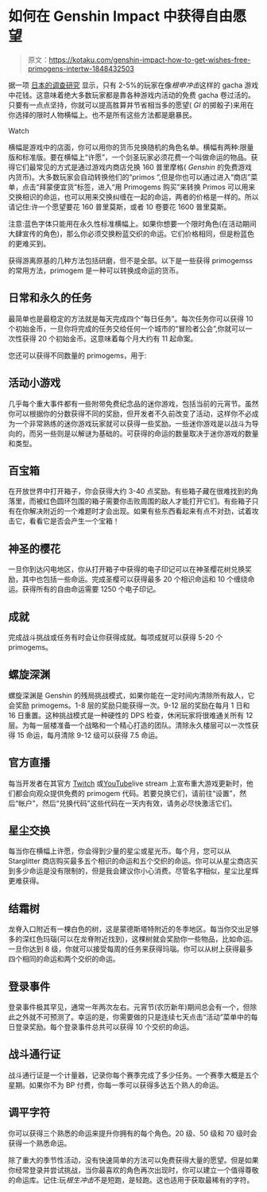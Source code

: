 # 如何在 Genshin Impact 中获得自由愿望

> 原文：<https://kotaku.com/genshin-impact-how-to-get-wishes-free-primogens-intertw-1848432503>

据一项 [日本的调查研究](https://www.researchgate.net/figure/Outline-of-Gacha-elements-in-Japanese-mobile-F2P-games-highlighting-trigger-points-of_fig1_333993897) 显示，只有 2-5%的玩家在像*根申冲击*这样的 gacha 游戏中花钱。这意味着绝大多数玩家都是靠各种游戏内活动的免费 gacha 卷过活的。只要有一点点坚持，你就可以提高胜算并节省相当多的愿望( *GI* 的掷骰子)来用在你选择的限时人物横幅上。也不是所有这些方法都是磨暴民。

Watch

横幅是游戏中的店面，你可以用你的货币兑换随机的角色名单。横幅有两种:限量版和标准版。要在横幅上“许愿”，一个剑圣玩家必须花费一个叫做命运的物品。获得它们最常见的方式是通过游戏内商店兑换 160 普里摩格( *Genshin* 的免费游戏内货币)。大多数玩家会自动转换他们的“primos ”,但是你也可以通过进入“商店”菜单，点击“拜蒙便宜货”标签，进入“用 Primogems 购买”来转换 Primos 可以用来交换相识的命运，也可以用来交换纠缠在一起的命运，两者的价格是一样的。所以请记住:许一个愿望要花 160 普里莫斯，或者 10 卷要花 1600 普里莫斯。

注意:蓝色字体只能用在永久性标准横幅上。如果你想要一个限时角色(在活动期间大肆宣传的角色)，那么你必须交换粉蓝交织的命运。它们价格相同，但是粉蓝色的更难买到。

获得游离原基的几种方法包括研磨，但不是全部。以下是一些获得 primogemss 的常用方法，primogem 是一种可以转换成命运的货币。

## 日常和永久的任务

最简单也是最稳定的方法就是每天完成四个“每日任务”。每次任务你可以获得 10 个初始金币，一旦你将完成的任务交给任何一个城市的“冒险者公会”,你就可以一次性获得 20 个初始金币。这意味着每个月大约有 11 起命案。

您还可以获得不同数量的 primogems，用于:

## 活动小游戏

几乎每个重大事件都有一些附带免费纪念品的迷你游戏，包括当前的元宵节。虽然你可以根据你的分数获得不同的奖励，但开发者不久前改变了活动，这样你不必成为一个非常熟练的迷你游戏玩家就可以获得一些奖励。一些迷你游戏是以战斗为导向的，而另一些则是以解谜为基础的。可获得的命运的数量取决于迷你游戏的数量和类型。

## 百宝箱

在开放世界中打开箱子，你会获得大约 3-40 点奖励。有些箱子藏在很难找到的角落里，而被红色圆环包围的箱子需要你击败周围的敌人才能打开它们。有些箱子只有在你解决附近的一个难题时才会出现。如果有些东西看起来有点不对劲，试着攻击它，看看它是否会产生一个宝箱！

## 神圣的樱花

一旦你到达闪电地区，你从打开箱子中获得的电子印记可以在神圣樱花树兑换奖励，其中也包括一些命运。完成圣樱可以获得最多 20 个相识命运和 10 个缠绕命运。获得所有的自由命运需要 1250 个电子印记。

## 成就

完成战斗挑战或任务有时会让你获得成就。每项成就可以获得 5-20 个 primogems。

## 螺旋深渊

螺旋深渊是 Genshin 的残局挑战模式，如果你能在一定时间内清除所有敌人，它会奖励 primogems。1-8 层的奖励只能获得一次。9-12 层的奖励在每月 1 日和 16 日重置。这种挑战模式是一种硬性的 DPS 检查，休闲玩家将很难通关所有 12 层。为每一层楼准备一个战略和一个精心打造的团队。清除永久楼层可以一次性获得 15 命运，每月清除 9-12 级可以获得 7.5 命运。

## 官方直播

每当开发者在其官方 [Twitch](https://www.twitch.tv/genshinimpactofficial) 或[YouTube](https://www.youtube.com/c/GenshinImpact)live stream 上宣布重大游戏更新时，他们都会向观众提供免费的 primogem 代码。若要兑换它们，请前往“设置”，然后“帐户”，然后“兑换代码”这些代码在一天内有效，请务必尽快激活它们。

## 星尘交换

每当你在横幅上许愿，你会得到少量的星尘或星光币。每个月，您可以从 Starglitter 商店购买最多五个相识的命运和五个交织的命运。你可以从星尘商店买到多少命运是没有限制的，但是我会建议你小心消费。尽管名字相似，星尘比星辉更难获得。

## 结霜树

龙脊入口附近有一棵白色的树，这是蒙德斯塔特附近的冬季地区。每当你交出足够多的深红色玛瑙(可以在龙脊附近找到)，这棵树就会奖励你一些物品，比如命运。一旦你达到 8 级，你就可以接受每周的任务来获得玛瑙。你可以从树上获得最多四个相同的命运和两个交织的命运。

## 登录事件

登录事件极其罕见，通常一年两次左右。元宵节(农历新年)期间总会有一个，但除此之外就不可预测了。幸运的是，你需要做的只是连续七天点击“活动”菜单中的每日登录奖励。每个登录事件总共可以获得 10 个交织的命运。

## 战斗通行证

战斗通行证是一个计量器，记录你每个赛季完成了多少任务。一个赛季大概是五个星期。如果你不为 BP 付费，你每一季可以获得多达五个熟人的命运。

## 调平字符

你可以获得三个熟悉的命运来提升你拥有的每个角色。20 级、50 级和 70 级时会获得一个熟悉命运。

除了重大的季节性活动，没有快速简单的方法可以免费获得大量的愿望。但是如果你经常登录并尝试挑战，当你最喜欢的角色再次出现时，你可以建立一个值得尊敬的命运库。记住:玩*根生冲击*不是短跑，是轻跑。这也适用于获取最稀有的字符。